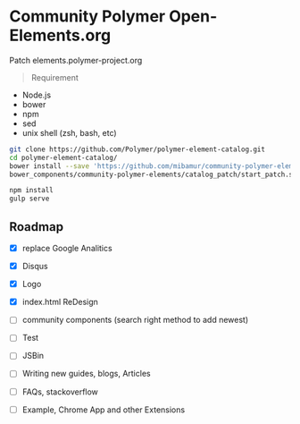 # Community Polymer Open-Elements.org

Patch elements.polymer-project.org

> Requirement
- Node.js
- bower 
- npm
- sed
- unix shell (zsh, bash, etc)

```sh
git clone https://github.com/Polymer/polymer-element-catalog.git
cd polymer-element-catalog/
bower install --save 'https://github.com/mibamur/community-polymer-elements.git#master'
bower_components/community-polymer-elements/catalog_patch/start_patch.sh

npm install
gulp serve
```

## Roadmap

 - [x] replace Google Analitics
 - [x] Disqus
 - [x] Logo
 - [x] index.html ReDesign
 - [ ] community components (search right method to add newest)
 - [ ] Test
 - [ ] JSBin
 - [ ] Writing new guides, blogs, Articles
 - [ ] FAQs, stackoverflow
 - [ ] Example, Chrome App and other Extensions


